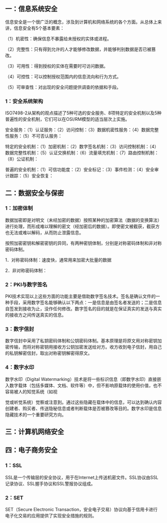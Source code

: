 ## 一：信息系统安全

信息安全是一个很广泛的概念，涉及到计算机和网络系统的各个方面。从总体上来讲，信息安全有5个基本要素：

（1）机密性：确保信息不暴露给未授权的实体或进程。

（2）完整性：只有得到允许的人才能够修改数据，并能够判别数据是否已被篡改。

（3）可用性：得到授权的实体在需要时可访问数据。

（4）可控性：可以控制授权范围内的信息流向和行为方式。

（5）可审查性：对出现的安全问题提供调查的依据和手段。

### 1：安全系统架构

ISO7498-2从架构的观点描述了5种可选的安全服务、8项特定的安全机制以及5种普遍性的安全机制，它们可以在OSI/RM模型的适当层次上实施。

安全服务：（1）认证服务：（2）访问控制：（3）数据机密性服务：（4）数据完整性服务：（5）不可否认服务：

特定的安全机制：（1）加密机制：（2）数字签名机制：（3）访问控制机制：（4）数据完整性机制：（5）认证交换机制：（6）流量填充机制：（7）路由控制机制：（8）公证机制：

普遍的安全机制：（1）可信功能度：（2）安全标记：（3）事件检测：（4）安全审计跟踪：（5）安全恢复：

 

 

## 二：数据安全与保密

### 1：加密体制

数据加密即是对明文（未经加密的数据）按照某种的加密算法（数据的变换算法）进行处理，而形成难以理解的密文（经加密后的数据）。即使密文被截获，截获方也无法或难以解码，从而防止泄露信息。 

按照加密密钥和解密密钥的异同，有两种密钥体制，分别是对称密码体制和非对称密码体制。

1．对称密码体制：速度快，通常用来加密大批量的数据

2．非对称密码体制：

### 2：PKI与数字签名

PKI技术实现以上这些方面的功能主要是借助数字签名技术。签名是确认文件的一种手段，采用数字签名能够确认以下两点：一是信息是由签名者发送的；二是信息自签发到接收为止，没作任何修改。数字签名的目的就是在保证真实的发送与真实的接收方之间传送真实的信息。

### 3：数字信封

数字信封中采用了私钥密码体制和公钥密码体制。基本原理是将原文用对称密钥加密传输，而将对称密钥用接收方公钥加密发送给对方。收方收到电子信封，用自己的私钥解密信封，取出对称密钥解密得原文。

### 4：数字水印

数字水印（Digital Watermarking）技术是将一些标识信息（即数字水印）直接嵌入数字载体（包括多媒体、文档、软件等）中，但不影响原载体的使用价值，也不容易被人的知觉系统（如视

 

觉或听觉系统）觉察或注意到。通过这些隐藏在载体中的信息，可以达到确认内容创建者、购买者、传送隐秘信息或者判断载体是否被篡改等目的。数字水印是信息隐藏技术的一个重要研究方向。 

 

## 三：计算机网络安全

 

 

## 四：电子商务安全

### 1：SSL

SSL是一个传输层的安全协议，用于在Internet上传送机密文件。SSL协议由SSL记录协议、SSL握手协议和SSL警报协议组成。

 

### 2：SET

SET（Secure Electronic Transaction，安全电子交易）协议向基于信用卡进行电子化交易的应用提供了实现安全措施的规则。

 